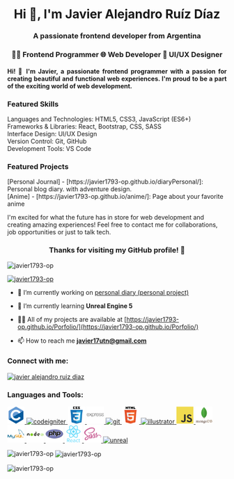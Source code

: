 <h1 align="center">Hi 👋, I'm Javier Alejandro Ruíz Díaz</h1>
<h3 align="center">A passionate frontend developer from Argentina</h3>
<h3 align="center">👨‍💻 Frontend Programmer 🌐 Web Developer 🎨 UI/UX Designer</h3>
<h4 align='justify'>Hi! 👋 I'm Javier, a passionate frontend programmer with a passion for creating beautiful and functional web experiences. I'm proud to be a part of the exciting world of web development.</h4>


<h3>Featured Skills</h3>
<p>
Languages and Technologies: HTML5, CSS3, JavaScript (ES6+)<br>
Frameworks & Libraries: React, Bootstrap, CSS, SASS<br>
Interface Design: UI/UX Design<br>
Version Control: Git, GitHub<br>
Development Tools: VS Code
</p>

<h3>Featured Projects</h3>
<p>
[Personal Journal] - [https://javier1793-op.github.io/diaryPersonal/]: Personal blog diary. with adventure design. <br>
[Anime] - [https://javier1793-op.github.io/anime/]: Page about your favorite anime
</p>
<p>
I'm excited for what the future has in store for web development and creating amazing experiences! Feel free to contact me for collaborations, job opportunities or just to talk tech.
</p>
<h3 align="center">
Thanks for visiting my GitHub profile! 🚀
</h3>


<p align="left"> <img src="https://komarev.com/ghpvc/?username=javier1793-op&label=Profile%20views&color=0e75b6&style=flat" alt="javier1793-op" /> </p>

<p align="left"> <a href="https://github.com/ryo-ma/github-profile-trophy"><img src="https://github-profile-trophy.vercel.app/?username=javier1793-op" alt="javier1793-op" /></a> </p>

- 🔭 I’m currently working on [personal diary (personal project)](https://javier1793-op.github.io/diaryPersonal/)

- 🌱 I’m currently learning **Unreal Engine 5**

- 👨‍💻 All of my projects are available at [https://javier1793-op.github.io/Porfolio/](https://javier1793-op.github.io/Porfolio/)

- 📫 How to reach me **javier17utn@gmail.com**

<h3 align="left">Connect with me:</h3>
<p align="left">
<a href="https://linkedin.com/in/javier alejandro ruiz diaz" target="blank"><img align="center" src="https://raw.githubusercontent.com/rahuldkjain/github-profile-readme-generator/master/src/images/icons/Social/linked-in-alt.svg" alt="javier alejandro ruiz diaz" height="30" width="40" /></a>
</p>

<h3 align="left">Languages and Tools:</h3>
<p align="left"> <a href="https://www.cprogramming.com/" target="_blank" rel="noreferrer"> <img src="https://raw.githubusercontent.com/devicons/devicon/master/icons/c/c-original.svg" alt="c" width="40" height="40"/> </a> <a href="https://codeigniter.com" target="_blank" rel="noreferrer"> <img src="https://cdn.worldvectorlogo.com/logos/codeigniter.svg" alt="codeigniter" width="40" height="40"/> </a> <a href="https://www.w3schools.com/css/" target="_blank" rel="noreferrer"> <img src="https://raw.githubusercontent.com/devicons/devicon/master/icons/css3/css3-original-wordmark.svg" alt="css3" width="40" height="40"/> </a> <a href="https://expressjs.com" target="_blank" rel="noreferrer"> <img src="https://raw.githubusercontent.com/devicons/devicon/master/icons/express/express-original-wordmark.svg" alt="express" width="40" height="40"/> </a> <a href="https://git-scm.com/" target="_blank" rel="noreferrer"> <img src="https://www.vectorlogo.zone/logos/git-scm/git-scm-icon.svg" alt="git" width="40" height="40"/> </a> <a href="https://www.w3.org/html/" target="_blank" rel="noreferrer"> <img src="https://raw.githubusercontent.com/devicons/devicon/master/icons/html5/html5-original-wordmark.svg" alt="html5" width="40" height="40"/> </a> <a href="https://www.adobe.com/in/products/illustrator.html" target="_blank" rel="noreferrer"> <img src="https://www.vectorlogo.zone/logos/adobe_illustrator/adobe_illustrator-icon.svg" alt="illustrator" width="40" height="40"/> </a> <a href="https://developer.mozilla.org/en-US/docs/Web/JavaScript" target="_blank" rel="noreferrer"> <img src="https://raw.githubusercontent.com/devicons/devicon/master/icons/javascript/javascript-original.svg" alt="javascript" width="40" height="40"/> </a> <a href="https://www.mongodb.com/" target="_blank" rel="noreferrer"> <img src="https://raw.githubusercontent.com/devicons/devicon/master/icons/mongodb/mongodb-original-wordmark.svg" alt="mongodb" width="40" height="40"/> </a> <a href="https://www.mysql.com/" target="_blank" rel="noreferrer"> <img src="https://raw.githubusercontent.com/devicons/devicon/master/icons/mysql/mysql-original-wordmark.svg" alt="mysql" width="40" height="40"/> </a> <a href="https://nodejs.org" target="_blank" rel="noreferrer"> <img src="https://raw.githubusercontent.com/devicons/devicon/master/icons/nodejs/nodejs-original-wordmark.svg" alt="nodejs" width="40" height="40"/> </a> <a href="https://www.php.net" target="_blank" rel="noreferrer"> <img src="https://raw.githubusercontent.com/devicons/devicon/master/icons/php/php-original.svg" alt="php" width="40" height="40"/> </a> <a href="https://reactjs.org/" target="_blank" rel="noreferrer"> <img src="https://raw.githubusercontent.com/devicons/devicon/master/icons/react/react-original-wordmark.svg" alt="react" width="40" height="40"/> </a> <a href="https://sass-lang.com" target="_blank" rel="noreferrer"> <img src="https://raw.githubusercontent.com/devicons/devicon/master/icons/sass/sass-original.svg" alt="sass" width="40" height="40"/> </a> <a href="https://unrealengine.com/" target="_blank" rel="noreferrer"> <img src="https://raw.githubusercontent.com/kenangundogan/fontisto/036b7eca71aab1bef8e6a0518f7329f13ed62f6b/icons/svg/brand/unreal-engine.svg" alt="unreal" width="40" height="40"/> </a> </p>

<p><img align="left" src="https://github-readme-stats.vercel.app/api/top-langs?username=javier1793-op&show_icons=true&locale=en&layout=compact" alt="javier1793-op" /></p>

<p>&nbsp;<img align="center" src="https://github-readme-stats.vercel.app/api?username=javier1793-op&show_icons=true&locale=en" alt="javier1793-op" /></p>

<p><img align="center" src="https://github-readme-streak-stats.herokuapp.com/?user=javier1793-op&" alt="javier1793-op" /></p>

